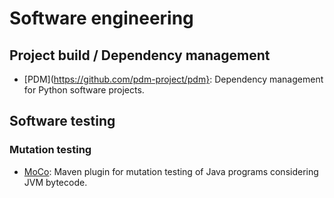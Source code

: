 # Software engineering

## Project build / Dependency management
  * [PDM](https://github.com/pdm-project/pdm}: Dependency management for Python software projects.

## Software testing

### Mutation testing
  * [MoCo](https://github.com/phantran/moco): Maven plugin for mutation testing of Java programs considering JVM bytecode.
